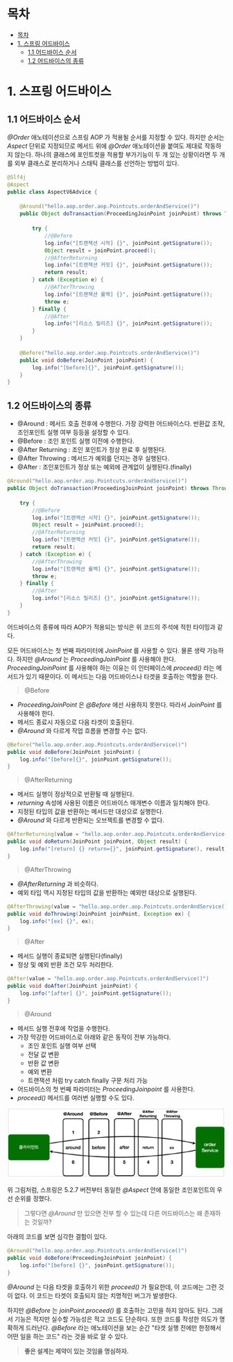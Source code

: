 # 목차

- [목차](#목차)
- [1. 스프링 어드바이스](#1-스프링-어드바이스)
  - [1.1 어드바이스 순서](#11-어드바이스-순서)
  - [1.2 어드바이스의 종류](#12-어드바이스의-종류)

# 1. 스프링 어드바이스

## 1.1 어드바이스 순서

*@Order* 애노테이션으로 스프링 AOP 가 적용될 순서를 지정할 수 있다. 하지만 순서는 *Aspect* 단위로 지정되므로 메서드 위에 *@Order* 애노테이션을 붙여도 제대로 작동하지 않는다.
하나의 클래스에 포인트컷을 적용할 부가기능이 두 개 있는 상황이라면 두 개를 외부 클래스로 분리하거나 스태틱 클래스를 선언하는 방법이 있다.

```java
@Slf4j
@Aspect
public class AspectV6Advice {

    @Around("hello.aop.order.aop.Pointcuts.orderAndService()")
    public Object doTransaction(ProceedingJoinPoint joinPoint) throws Throwable {

        try {
            //@Before
            log.info("[트랜잭션 시작] {}", joinPoint.getSignature());
            Object result = joinPoint.proceed();
            //@AfterReturning
            log.info("[트랜잭션 커밋] {}", joinPoint.getSignature());
            return result;
        } catch (Exception e) {
            //@AfterThrowing
            log.info("[트랜잭션 롤백] {}", joinPoint.getSignature());
            throw e;
        } finally {
            //@After
            log.info("[리소스 릴리즈] {}", joinPoint.getSignature());
        }
    }

    @Before("hello.aop.order.aop.Pointcuts.orderAndService()")
    public void doBefore(JoinPoint joinPoint) {
        log.info("[before]{}", joinPoint.getSignature());
    }
}
```

## 1.2 어드바이스의 종류

- @Around : 메서드 호출 전후에 수행한다. 가장 강력한 어드바이스다. 반환값 조작, 조인포인트 실행 여부 등등을 설정할 수 있다.
- @Before : 조인 포인트 실행 이전에 수행한다.
- @After Returning : 조인 포인트가 정상 완료 후 실행된다.
- @After Throwing : 메서드가 예외를 던지는 경우 실행된다.
- @After : 조인포인트가 정상 또는 예외에 관계없이 실행된다.(finally)

```java
@Around("hello.aop.order.aop.Pointcuts.orderAndService()")
public Object doTransaction(ProceedingJoinPoint joinPoint) throws Throwable {

    try {
        //@Before
        log.info("[트랜잭션 시작] {}", joinPoint.getSignature());
        Object result = joinPoint.proceed();
        //@AfterReturning
        log.info("[트랜잭션 커밋] {}", joinPoint.getSignature());
        return result;
    } catch (Exception e) {
        //@AfterThrowing
        log.info("[트랜잭션 롤백] {}", joinPoint.getSignature());
        throw e;
    } finally {
        //@After
        log.info("[리소스 릴리즈] {}", joinPoint.getSignature());
    }
}
```

어드바이스의 종류에 따라 AOP가 적용되는 방식은 위 코드의 주석에 적힌 타이밍과 같다.

모든 어드바이스는 첫 번째 파라미터에 *JoinPoint* 를 사용할 수 있다. 물론 생략 가능하다.
하지만 *@Around* 는 *ProceedingJoinPoint* 를 사용해야 한다.
*ProceedingJoinPoint* 를 사용해야 하는 이유는 이 인터페이스에 *proceed()* 라는 메서드가 있기 때문이다.
이 메서드는 다음 어드바이스나 타겟을 호출하는 역할을 한다.

> @Before

- *ProceedingJoinPoint* 은 *@Before* 에선 사용하지 못한다. 따라서 *JoinPoint* 를 사용해야 한다.
- 메서드 종료시 자동으로 다음 타겟이 호출된다.
- *@Around* 와 다르게 작업 흐름을 변경할 수는 없다.

```java
@Before("hello.aop.order.aop.Pointcuts.orderAndService()")
public void doBefore(JoinPoint joinPoint) {
    log.info("[before]{}", joinPoint.getSignature());
}
```

> @AfterReturning

- 메서드 실행이 정상적으로 반환될 때 실행된다.
- *returning* 속성에 사용된 이름은 어드바이스 매개변수 이름과 일치해야 한다.
- 지정된 타입의 값을 반환하는 메서드만 대상으로 실행한다.
- *@Around* 와 다르게 반환되는 오브젝트를 변경할 수 없다.

```java
@AfterReturning(value = "hello.aop.order.aop.Pointcuts.orderAndService()", returning = "result")
public void doReturn(JoinPoint joinPoint, Object result) {
    log.info("[return] {} return={}", joinPoint.getSignature(), result);
}
```

> @AfterThrowing

- *@AfterReturning* 과 비슷하다.
- 예외 타입 역시 지정된 타입의 값을 반환하는 예외만 대상으로 실행된다.

```java
@AfterThrowing(value = "hello.aop.order.aop.Pointcuts.orderAndService()", throwing = "ex")
public void doThrowing(JoinPoint joinPoint, Exception ex) {
    log.info("[ex] {}", ex);
}
```

> @After

- 메서드 실행이 종료되면 실행된다(finally)
- 정상 및 예외 반환 조건 모두 처리한다.

```java
@After(value = "hello.aop.order.aop.Pointcuts.orderAndService()")
public void doAfter(JoinPoint joinPoint) {
    log.info("[after] {}", joinPoint.getSignature());
}
```

> @Around

- 메서드 실행 전후에 작업을 수행한다.
- 가장 막강한 어드바이스로 아래와 같은 동작이 전부 가능하다.
  - 조인 포인트 실행 여부 선택
  - 전달 값 변환
  - 반환 값 변환
  - 예외 변환
  - 트랜잭션 처럼 try catch finally 구문 처리 가능
- 어드바이스의 첫 번째 파라미터는 *ProceedingJoinpoint* 를 사용한다.
- *proceed()* 메서드를 여러번 실행할 수도 있다.

![image.png](./assets/1664979610097-image.png)

위 그림처럼, 스프링은 5.2.7 버전부터 동일한 *@Aspect* 안에 동일한 조인포인트의 우선 순위를 정했다.

> 그렇다면 *@Around* 만 있으면 전부 할 수 있는데 다른 어드바이스는 왜 존재하는 것일까?

아래의 코드를 보면 심각한 결함이 있다.

```java
@Around("hello.aop.order.aop.Pointcuts.orderAndService()")
public void doBefore(ProceedingJoinPoint joinPoint) {
    log.info("[before] {}", joinPoint.getSignature());
}
```

*@Around* 는 다음 타겟을 호출하기 위한 *proceed()* 가 필요한데, 이 코드에는 그런 것이 없다.
이 코드는 타겟이 호출되지 않는 치명적인 버그가 발생한다.

하지만 *@Before* 는 *joinPoint.proceed()* 를 호출하는 고민을 하지 않아도 된다.
그래서 기능은 적지만 실수할 가능성은 적고 코드도 단순하다. 또한 코드를 작성한 의도가 명확하게 드러난다.
*@Before* 라는 애노테이션을 보는 순간 "타겟 실행 전에만 한정해서 어떤 일을 하는 코드" 라는 것을 바로 알 수 있다.

> **좋은 설계는 제약이 있는 것임을 명심하자.**
